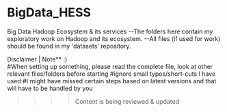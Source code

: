 # BigData_HESS
Big Data Hadoop Ecosystem & its services
--The folders here contain my exploratory work on Hadoop and its ecosystem.
--All files (if used for work) should be found in my 'datasets' repository.

Disclaimer | Note** :)             
#When setting up something, please read the complete file, look at other relevant files/folders before starting
#ignore small typos/short-cuts I have used
#I might have missed certain steps based on latest versions and that will have to be handled by you

>>>> Content is being reviewed & updated


